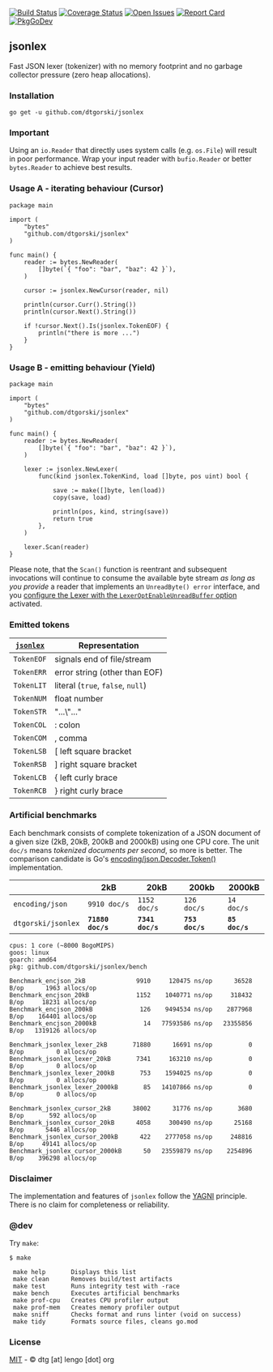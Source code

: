 [![Build Status](https://app.travis-ci.com/dtgorski/jsonlex.svg?branch=master)](https://app.travis-ci.com/dtgorski/jsonlex)
[![Coverage Status](https://coveralls.io/repos/github/dtgorski/jsonlex/badge.svg?branch=master)](https://coveralls.io/github/dtgorski/jsonlex?branch=master)
[![Open Issues](https://img.shields.io/github/issues/dtgorski/jsonlex.svg)](https://github.com/dtgorski/jsonlex/issues)
[![Report Card](https://goreportcard.com/badge/github.com/dtgorski/jsonlex)](https://goreportcard.com/report/github.com/dtgorski/jsonlex)
[![PkgGoDev](https://pkg.go.dev/badge/github.com/dtgorski/jsonlex)](https://pkg.go.dev/github.com/dtgorski/jsonlex)

## jsonlex

Fast JSON lexer (tokenizer) with no memory footprint and no garbage collector pressure (zero heap allocations).

### Installation
```
go get -u github.com/dtgorski/jsonlex
```

### Important
Using an ```io.Reader``` that directly uses system calls (e.g. ```os.File```) will result in poor performance. Wrap your input reader with ```bufio.Reader``` or better ```bytes.Reader``` to achieve best results.

### Usage A - iterating behaviour (Cursor)
```
package main

import (
    "bytes"
    "github.com/dtgorski/jsonlex"
)

func main() {
    reader := bytes.NewReader(
        []byte(`{ "foo": "bar", "baz": 42 }`),
    )

    cursor := jsonlex.NewCursor(reader, nil)

    println(cursor.Curr().String())
    println(cursor.Next().String())

    if !cursor.Next().Is(jsonlex.TokenEOF) {
        println("there is more ...")
    }
}
```

### Usage B - emitting behaviour (Yield)
```
package main

import (
    "bytes"
    "github.com/dtgorski/jsonlex"
)

func main() {
    reader := bytes.NewReader(
        []byte(`{ "foo": "bar", "baz": 42 }`),
    )

    lexer := jsonlex.NewLexer(
        func(kind jsonlex.TokenKind, load []byte, pos uint) bool {

            save := make([]byte, len(load))
            copy(save, load)

            println(pos, kind, string(save))
            return true
        },
    )

    lexer.Scan(reader)
}
```

Please note, that the ```Scan()``` function is reentrant and subsequent invocations will continue to consume the available byte stream _as long as you provide_ a reader that implements an ```UnreadByte() error``` interface, and you [configure the Lexer with the ```LexerOptEnableUnreadBuffer``` option](https://pkg.go.dev/github.com/dtgorski/jsonlex#NewLexer) activated.

### Emitted tokens
| [```jsonlex```](https://pkg.go.dev/github.com/dtgorski/jsonlex) | Representation
| --- | ---
|```TokenEOF``` | signals end of file/stream
|```TokenERR``` | error string (other than EOF)
|```TokenLIT``` | literal (```true```, ```false```, ```null```)
|```TokenNUM``` | float number
|```TokenSTR``` | "...\\"..."
|```TokenCOL``` | : colon
|```TokenCOM``` | , comma
|```TokenLSB``` | [ left square bracket
|```TokenRSB``` | ] right square bracket
|```TokenLCB``` | { left curly brace
|```TokenRCB``` | } right curly brace

### Artificial benchmarks

Each benchmark consists of complete tokenization of a JSON document of a given size (2kB, 20kB, 200kB and 2000kB) using one CPU core. The unit ```doc/s``` means _tokenized documents per second_, so more is better. 
The comparison candidate is Go's [encoding/json.Decoder.Token()](https://golang.org/pkg/encoding/json/#Decoder.Token) implementation.

| |2kB|20kB|200kb|2000kB
| --- | --- | --- | --- | ---
|```encoding/json```|```9910 doc/s```|```1152 doc/s```|```126 doc/s```|```14 doc/s```
|```dtgorski/jsonlex```|**```71880 doc/s```**|**```7341 doc/s```**|**```753 doc/s```**|**```85 doc/s```**

```
cpus: 1 core (~8000 BogoMIPS)
goos: linux
goarch: amd64
pkg: github.com/dtgorski/jsonlex/bench

Benchmark_encjson_2kB              9910     120475 ns/op      36528 B/op      1963 allocs/op
Benchmark_encjson_20kB             1152    1040771 ns/op     318432 B/op     18231 allocs/op
Benchmark_encjson_200kB             126    9494534 ns/op    2877968 B/op    164401 allocs/op
Benchmark_encjson_2000kB             14   77593586 ns/op   23355856 B/op   1319126 allocs/op

Benchmark_jsonlex_lexer_2kB       71880      16691 ns/op          0 B/op         0 allocs/op
Benchmark_jsonlex_lexer_20kB       7341     163210 ns/op          0 B/op         0 allocs/op
Benchmark_jsonlex_lexer_200kB       753    1594025 ns/op          0 B/op         0 allocs/op
Benchmark_jsonlex_lexer_2000kB       85   14107866 ns/op          0 B/op         0 allocs/op

Benchmark_jsonlex_cursor_2kB      38002      31776 ns/op       3680 B/op       592 allocs/op
Benchmark_jsonlex_cursor_20kB      4058     300490 ns/op      25168 B/op      5446 allocs/op
Benchmark_jsonlex_cursor_200kB      422    2777058 ns/op     248816 B/op     49141 allocs/op
Benchmark_jsonlex_cursor_2000kB      50   23559879 ns/op    2254896 B/op    396298 allocs/op
```

### Disclaimer
The implementation and features of ```jsonlex``` follow the [YAGNI](https://en.wikipedia.org/wiki/You_aren%27t_gonna_need_it) principle.
There is no claim for completeness or reliability.

### @dev
Try ```make```:
```
$ make

 make help       Displays this list
 make clean      Removes build/test artifacts
 make test       Runs integrity test with -race
 make bench      Executes artificial benchmarks
 make prof-cpu   Creates CPU profiler output
 make prof-mem   Creates memory profiler output
 make sniff      Checks format and runs linter (void on success)
 make tidy       Formats source files, cleans go.mod
```

### License
[MIT](https://opensource.org/licenses/MIT) - © dtg [at] lengo [dot] org
